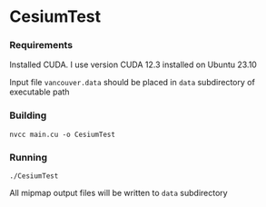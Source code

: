 # CesiumTest

### Requirements

Installed CUDA. I use version CUDA 12.3 installed on Ubuntu 23.10

Input file `vancouver.data` should be placed in `data` subdirectory of executable path

### Building
```
nvcc main.cu -o CesiumTest
```
### Running
```
./CesiumTest
```
All mipmap output files will be written to `data` subdirectory
